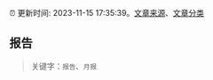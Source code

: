 :alarm_clock: 更新时间: 2023-11-15 17:35:39。[文章来源](/README.md)、[文章分类](/TAGS.md)

## 报告


> 关键字：`报告`、`月报`



